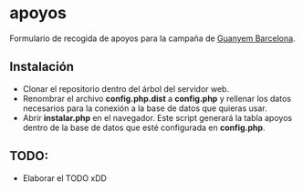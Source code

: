 apoyos
======

Formulario de recogida de apoyos para la campaña de [Guanyem Barcelona](https://guanyembarcelona.cat/es/firma/).

Instalación
-----------

*  Clonar el repositorio dentro del árbol del servidor web.
*  Renombrar el archivo **config.php.dist** a **config.php** y rellenar los datos necesarios para la conexión a la base de datos que quieras usar.
*  Abrir **instalar.php** en el navegador. Este script generará la tabla apoyos dentro de la base de datos que esté configurada en **config.php**.

TODO:
-----
*  Elaborar el TODO xDD

